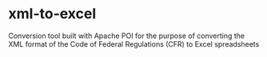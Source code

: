 # xml-to-excel
Conversion tool built with Apache POI for the purpose of converting the XML format of the Code of Federal Regulations (CFR) to Excel spreadsheets
